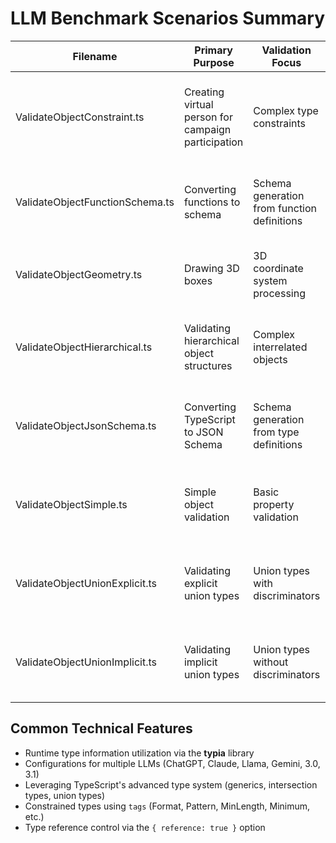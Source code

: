# LLM Benchmark Scenarios Summary

| Filename | Primary Purpose | Validation Focus | Key Interfaces | Features |
|----------|----------------|-----------------|----------------|----------|
| ValidateObjectConstraint.ts | Creating virtual person for campaign participation | Complex type constraints | `IPerson` | Includes constraints like UUID, pattern, minLength, maximum values |
| ValidateObjectFunctionSchema.ts | Converting functions to schema | Schema generation from function definitions | `App.enrollFunction` | Automates schema generation from a circle drawing function |
| ValidateObjectGeometry.ts | Drawing 3D boxes | 3D coordinate system processing | `IBox3D`, `IPoint3D` | Handles 3D coordinates for scale, position, rotation, pivot |
| ValidateObjectHierarchical.ts | Validating hierarchical object structures | Complex interrelated objects | `ICustomer`, `IChannel`, `IMember`, `IEnterprise` | Interrelated hierarchical structures for channels, members, enterprises |
| ValidateObjectJsonSchema.ts | Converting TypeScript to JSON Schema | Schema generation from type definitions | JSON Schema | Tests ability to convert TypeScript interfaces to JSON Schema |
| ValidateObjectSimple.ts | Simple object validation | Basic property validation | `IMember` | Validates member objects with basic properties (id, name, age) |
| ValidateObjectUnionExplicit.ts | Validating explicit union types | Union types with discriminators | `IShape` (with discriminator) | Validates shape drawing with union types containing `type` field |
| ValidateObjectUnionImplicit.ts | Validating implicit union types | Union types without discriminators | `IShape` (without discriminator) | Validates shape drawing with union types without discriminators |

## Common Technical Features

- Runtime type information utilization via the **typia** library
- Configurations for multiple LLMs (ChatGPT, Claude, Llama, Gemini, 3.0, 3.1)
- Leveraging TypeScript's advanced type system (generics, intersection types, union types)
- Constrained types using `tags` (Format, Pattern, MinLength, Minimum, etc.)
- Type reference control via the `{ reference: true }` option
